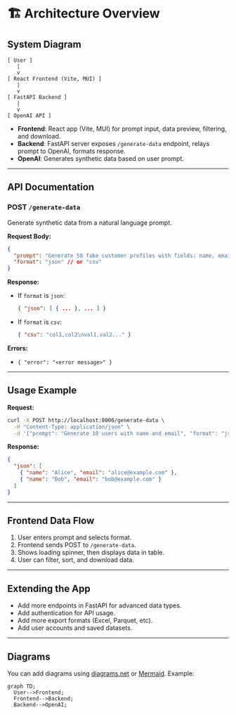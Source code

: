 # 🏗️ Architecture Overview

## System Diagram

```
[ User ]
   |
   v
[ React Frontend (Vite, MUI) ]
   |
   v
[ FastAPI Backend ]
   |
   v
[ OpenAI API ]
```

- **Frontend**: React app (Vite, MUI) for prompt input, data preview, filtering, and download.
- **Backend**: FastAPI server exposes `/generate-data` endpoint, relays prompt to OpenAI, formats response.
- **OpenAI**: Generates synthetic data based on user prompt.

---

## API Documentation

### POST `/generate-data`
Generate synthetic data from a natural language prompt.

**Request Body:**
```json
{
  "prompt": "Generate 50 fake customer profiles with fields: name, email, age, country",
  "format": "json" // or "csv"
}
```

**Response:**
- If `format` is `json`:
  ```json
  { "json": [ { ... }, ... ] }
  ```
- If `format` is `csv`:
  ```json
  { "csv": "col1,col2\nval1,val2..." }
  ```

**Errors:**
- `{ "error": "<error message>" }`

---

## Usage Example

**Request:**
```bash
curl -X POST http://localhost:8000/generate-data \
  -H "Content-Type: application/json" \
  -d '{"prompt": "Generate 10 users with name and email", "format": "json"}'
```

**Response:**
```json
{
  "json": [
    { "name": "Alice", "email": "alice@example.com" },
    { "name": "Bob", "email": "bob@example.com" }
  ]
}
```

---

## Frontend Data Flow
1. User enters prompt and selects format.
2. Frontend sends POST to `/generate-data`.
3. Shows loading spinner, then displays data in table.
4. User can filter, sort, and download data.

---

## Extending the App
- Add more endpoints in FastAPI for advanced data types.
- Add authentication for API usage.
- Add more export formats (Excel, Parquet, etc).
- Add user accounts and saved datasets.

---

## Diagrams
You can add diagrams using [diagrams.net](https://diagrams.net/) or [Mermaid](https://mermaid-js.github.io/). Example:

```mermaid
graph TD;
  User-->Frontend;
  Frontend-->Backend;
  Backend-->OpenAI;
```

